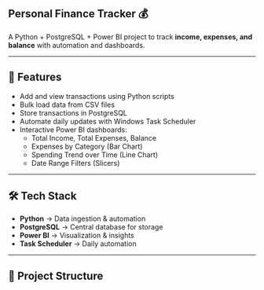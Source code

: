 ## Personal Finance Tracker 💰

A Python + PostgreSQL + Power BI project to track **income, expenses, and balance** with automation and dashboards.

---

## 🚀 Features
- Add and view transactions using Python scripts
- Bulk load data from CSV files
- Store transactions in PostgreSQL
- Automate daily updates with Windows Task Scheduler
- Interactive Power BI dashboards:
  - Total Income, Total Expenses, Balance
  - Expenses by Category (Bar Chart)
  - Spending Trend over Time (Line Chart)
  - Date Range Filters (Slicers)

---

## 🛠 Tech Stack
- **Python** → Data ingestion & automation  
- **PostgreSQL** → Central database for storage  
- **Power BI** → Visualization & insights  
- **Task Scheduler** → Daily automation  

---

## 📂 Project Structure
